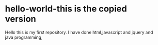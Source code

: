 # hello-world-this is the copied version
Hello this is my first repository.
I have done html,javascript and jquery and java programming,
